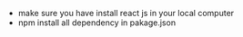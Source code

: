 - make sure you have install react js in your local computer
- npm install all dependency in pakage.json
